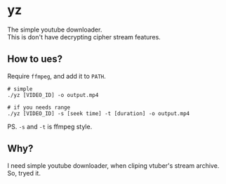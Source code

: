 # yz

The simple youtube downloader.  
This is don't have decrypting cipher stream features.

## How to ues?

Require `ffmpeg`, and add it to `PATH`.

```
# simple
./yz [VIDEO_ID] -o output.mp4

# if you needs range
./yz [VIDEO_ID] -s [seek time] -t [duration] -o output.mp4
```

PS. `-s` and `-t` is ffmpeg style.

## Why?

I need simple youtube downloader, when cliping vtuber's stream archive.  
So, tryed it.

